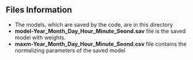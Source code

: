 ## Files Information
- The models, which are saved by the code, are in this directory 
- **model-Year_Month_Day_Hour_Minute_Seond.sav** file is the saved model with weights.
- **maxm-Year_Month_Day_Hour_Minute_Seond.csv**  file contains the normalizing parameters of the saved model

